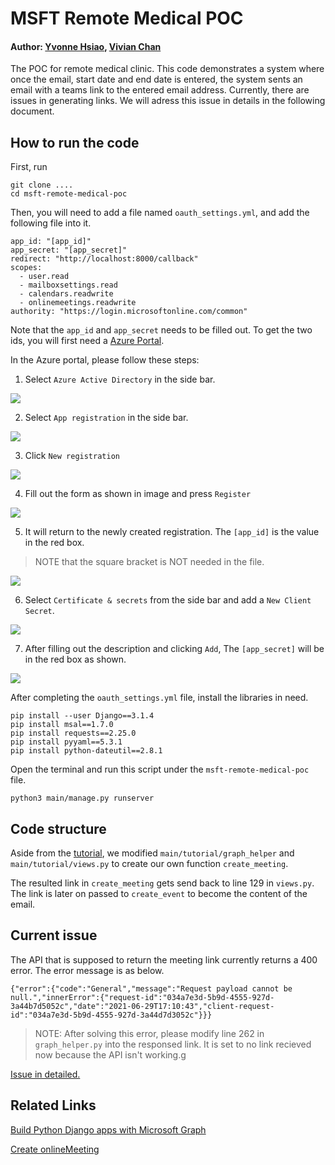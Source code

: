 # MSFT Remote Medical POC
#### Author: [Yvonne Hsiao](https://github.com/yihanYozikua), [Vivian Chan](https://github.com/VivianChan1998)

The POC for remote medical clinic.
This code demonstrates a system where once the email, start date and end date is entered, the system sents an email with a teams link to the entered email address.
Currently, there are issues in generating links.
We will adress this issue in details in the following document.

## How to run the code

First, run
```
git clone ....
cd msft-remote-medical-poc
```
Then, you will need to add a file named `oauth_settings.yml`, and add the following file into it.
```
app_id: "[app_id]"
app_secret: "[app_secret]"
redirect: "http://localhost:8000/callback"
scopes:
  - user.read
  - mailboxsettings.read
  - calendars.readwrite
  - onlinemeetings.readwrite
authority: "https://login.microsoftonline.com/common"
```
Note that the `app_id` and `app_secret` needs to be filled out.
To get the two ids, you will first need a [Azure Portal](https://portal.azure.com/).

In the Azure portal, please follow these steps:
1. Select `Azure Active Directory` in the side bar.

![](https://i.imgur.com/W9SXCXl.png)

2. Select `App registration` in the side bar.

![](https://i.imgur.com/yMW7WdE.png)

3. Click `New registration`

![](https://i.imgur.com/tJmP8tJ.png)

4. Fill out the form as shown in image and press `Register`

![](https://i.imgur.com/XRsyRzj.png)

5. It will return to the newly created registration. The `[app_id]` is the value in the red box.
> NOTE that the square bracket is NOT needed in the file.

![](https://i.imgur.com/O3KZ8D4.png)

6. Select `Certificate & secrets` from the side bar and add a `New Client Secret`.

![](https://i.imgur.com/ZnnClmj.png)

7. After filling out the description and clicking `Add`, 
The `[app_secret]` will be in the red box as shown.

![](https://i.imgur.com/hQcbvu3.png)


After completing the `oauth_settings.yml` file, install the libraries in need.
```
pip install --user Django==3.1.4
pip install msal==1.7.0
pip install requests==2.25.0
pip install pyyaml==5.3.1
pip install python-dateutil==2.8.1
```

Open the terminal and run this script under the `msft-remote-medical-poc` file.
```
python3 main/manage.py runserver
```


## Code structure

Aside from the [tutorial](https://docs.microsoft.com/en-us/graph/tutorials/python), we modified `main/tutorial/graph_helper` and `main/tutorial/views.py` to create our own function `create_meeting`.

The resulted link in `create_meeting` gets send back to line 129 in `views.py`.
The link is later on passed to `create_event` to become the content of the email.


## Current issue

The API that is supposed to return the meeting link currently returns a 400 error.
The error message is as below.
```
{"error":{"code":"General","message":"Request payload cannot be null.","innerError":{"request-id":"034a7e3d-5b9d-4555-927d-3a44b7d5052c","date":"2021-06-29T17:10:43","client-request-id":"034a7e3d-5b9d-4555-927d-3a44d7d3052c"}}}
```

> NOTE: After solving this error, please modify line 262 in `graph_helper.py` into the responsed link. It is set to no link recieved now because the API isn't working.g

[Issue in detailed.](https://github.com/yihanYozikua/msft-remote-medical-poc/issues)


## Related Links

[Build Python Django apps with Microsoft Graph](https://docs.microsoft.com/en-us/graph/tutorials/python)

[Create onlineMeeting](https://docs.microsoft.com/en-us/graph/api/application-post-onlinemeetings?view=graph-rest-beta&tabs=javascript)

